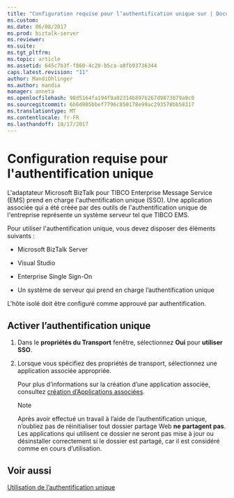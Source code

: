```yaml
---
title: "Configuration requise pour l’authentification unique sur | Documents Microsoft"
ms.custom: 
ms.date: 06/08/2017
ms.prod: biztalk-server
ms.reviewer: 
ms.suite: 
ms.tgt_pltfrm: 
ms.topic: article
ms.assetid: 645c7b3f-f860-4c20-b5ca-a8fb93736344
caps.latest.revision: "11"
author: MandiOhlinger
ms.author: mandia
manager: anneta
ms.openlocfilehash: 98d5164fa194f9a02314b897b267d9873879a9c0
ms.sourcegitcommit: 6b6d905bbef7796c850178e99ac293578bb58317
ms.translationtype: MT
ms.contentlocale: fr-FR
ms.lasthandoff: 10/17/2017
---
```

# <a name="requirements-for-single-sign-on"></a>Configuration requise pour l'authentification unique
L'adaptateur Microsoft BizTalk pour TIBCO Enterprise Message Service (EMS) prend en charge l'authentification unique (SSO). Une application associée qui a été créée par des outils de l'authentification unique de l'entreprise représente un système serveur tel que TIBCO EMS.  
  
 Pour utiliser l'authentification unique, vous devez disposer des éléments suivants :  
  
-   Microsoft BizTalk Server
  
-   Visual Studio  
  
-   Enterprise Single Sign-On  
  
-   Un système de serveur qui prend en charge l’authentification unique  
  
 L'hôte isolé doit être configuré comme approuvé par authentification.  
  
## <a name="enable-sso"></a>Activer l’authentification unique  
  
1.  Dans le **propriétés du Transport** fenêtre, sélectionnez **Oui** pour **utiliser SSO**.  
  
2.  Lorsque vous spécifiez des propriétés de transport, sélectionnez une application associée appropriée.  
  
     Pour plus d’informations sur la création d’une application associée, consultez [création d’Applications associées](../core/creating-affiliate-applications5.md).  
  
    > [!NOTE]
    >  Après avoir effectué un travail à l’aide de l’authentification unique, n’oubliez pas de réinitialiser tout dossier partage Web **ne partagent pas**. Les applications qui utilisent ce dossier ne seront pas mise à jour ou désinstaller correctement si le dossier est partagé, car il est considéré comme en cours d’utilisation.  
  
## <a name="see-also"></a>Voir aussi  
 [Utilisation de l’authentification unique](../core/using-single-sign-on4.md)